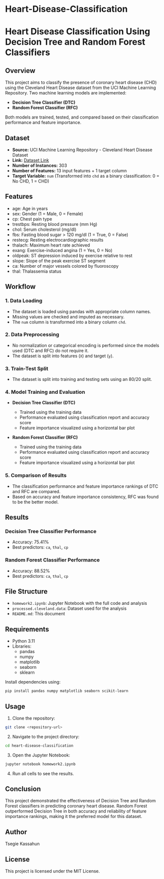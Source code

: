 # Heart-Disease-Classification
# Heart Disease Classification Using Decision Tree and Random Forest Classifiers

## Overview
This project aims to classify the presence of coronary heart disease (CHD) using the Cleveland Heart Disease dataset from the UCI Machine Learning Repository. Two machine learning models are implemented:

- **Decision Tree Classifier (DTC)**
- **Random Forest Classifier (RFC)**

Both models are trained, tested, and compared based on their classification performance and feature importance.

## Dataset
- **Source:** UCI Machine Learning Repository - Cleveland Heart Disease Dataset
- **Link:** [Dataset Link](https://archive.ics.uci.edu/dataset/45/heart+disease)
- **Number of Instances:** 303
- **Number of Features:** 13 input features + 1 target column
- **Target Variable:** `num` (Transformed into `chd` as a binary classification: 0 = No CHD, 1 = CHD)

## Features
- age: Age in years
- sex: Gender (1 = Male, 0 = Female)
- cp: Chest pain type
- trestbps: Resting blood pressure (mm Hg)
- chol: Serum cholesterol (mg/dl)
- fbs: Fasting blood sugar > 120 mg/dl (1 = True, 0 = False)
- restecg: Resting electrocardiographic results
- thalach: Maximum heart rate achieved
- exang: Exercise-induced angina (1 = Yes, 0 = No)
- oldpeak: ST depression induced by exercise relative to rest
- slope: Slope of the peak exercise ST segment
- ca: Number of major vessels colored by fluoroscopy
- thal: Thalassemia status

## Workflow
### 1. Data Loading
- The dataset is loaded using pandas with appropriate column names.
- Missing values are checked and imputed as necessary.
- The `num` column is transformed into a binary column `chd`.

### 2. Data Preprocessing
- No normalization or categorical encoding is performed since the models used (DTC and RFC) do not require it.
- The dataset is split into features (`X`) and target (`y`).

### 3. Train-Test Split
- The dataset is split into training and testing sets using an 80/20 split.

### 4. Model Training and Evaluation
- **Decision Tree Classifier (DTC)**
  - Trained using the training data
  - Performance evaluated using classification report and accuracy score
  - Feature importance visualized using a horizontal bar plot

- **Random Forest Classifier (RFC)**
  - Trained using the training data
  - Performance evaluated using classification report and accuracy score
  - Feature importance visualized using a horizontal bar plot

### 5. Comparison of Results
- The classification performance and feature importance rankings of DTC and RFC are compared.
- Based on accuracy and feature importance consistency, RFC was found to be the better model.

## Results
### Decision Tree Classifier Performance
- Accuracy: 75.41%
- Best predictors: `ca`, `thal`, `cp`

### Random Forest Classifier Performance
- Accuracy: 88.52%
- Best predictors: `ca`, `thal`, `cp`

## File Structure
- `homework2.ipynb`: Jupyter Notebook with the full code and analysis
- `processed.cleveland.data`: Dataset used for the analysis
- `README.md`: This document

## Requirements
- Python 3.11
- Libraries:
  - pandas
  - numpy
  - matplotlib
  - seaborn
  - sklearn

Install dependencies using:
```bash
pip install pandas numpy matplotlib seaborn scikit-learn
```

## Usage
1. Clone the repository:
```bash
git clone <repository-url>
```
2. Navigate to the project directory:
```bash
cd heart-disease-classification
```
3. Open the Jupyter Notebook:
```bash
jupyter notebook homework2.ipynb
```
4. Run all cells to see the results.

## Conclusion
This project demonstrated the effectiveness of Decision Tree and Random Forest classifiers in predicting coronary heart disease. Random Forest outperformed Decision Tree in both accuracy and reliability of feature importance rankings, making it the preferred model for this dataset.

## Author
Tsegie Kassahun

## License
This project is licensed under the MIT License.

